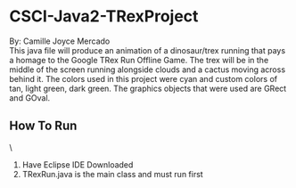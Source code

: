 # CSCI-Java2-TRexProject
By: Camille Joyce Mercado
\
This java file will produce an animation of a dinosaur/trex running that pays a homage to the Google TRex Run Offline Game. 
The trex will be in the middle of the screen running alongside clouds and a cactus moving across behind it.
The colors used in this project were cyan and custom colors of tan, light green, dark green. 
The graphics objects that were used are GRect and GOval.

## How To Run
\
1. Have Eclipse IDE Downloaded
2. TRexRun.java is the main class and must run first
